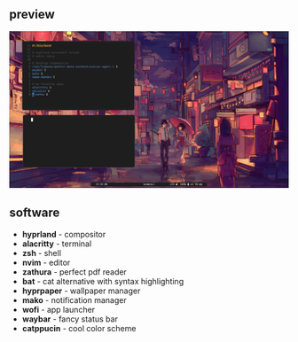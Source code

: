 ## preview
![image](preview.png)
## software
- **hyprland** - compositor
- **alacritty** - terminal
- **zsh** - shell
- **nvim** - editor
- **zathura** - perfect pdf reader
- **bat** - cat alternative with syntax highlighting
- **hyprpaper** - wallpaper manager
- **mako** - notification manager 
- **wofi** - app launcher
- **waybar** - fancy status bar
- **catppucin** - cool color scheme
